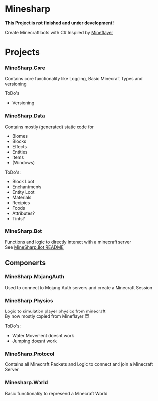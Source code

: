 # Minesharp

**This Project is not finished and under development!**

Create Minecraft bots with C#
Inspired by [Mineflayer](https://github.com/PrismarineJS/mineflayer)

# Projects
### MineSharp.Core
Contains core functionality like Logging, Basic Minecraft Types and versioning

ToDo's
 - Versioning

### MineSharp.Data
Contains mostly (generated) static code for
 - Biomes
 - Blocks
 - Effects
 - Entities
 - Items
 - (Windows)

ToDo's:
 - Block Loot
 - Enchantments
 - Entity Loot
 - Materials
 - Recipies
 - Foods
 - Attributes?
 - Tints?

### MineSharp.Bot
 Functions and logic to directly interact with a minecraft server\
 See [MineSharp.Bot README](https://github.com/psu-de/MineSharp/blob/main/MineSharp.Bot/README.md)

## Components

### MineSharp.MojangAuth
Used to connect to Mojang Auth servers and create a Minecraft Session

### MineSharp.Physics
Logic to simulation player physics from minecraft\
By now mostly copied from Mineflayer 😇

ToDo's:
 - Water Movement doesnt work
 - Jumping doesnt work

### MineSharp.Protocol
Contains all Minecraft Packets and Logic to connect and join a Minecraft Server

### Minesharp.World
Basic functionality to represend a Minecraft World